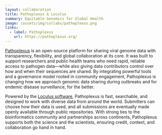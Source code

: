 ```yaml
---
layout: collaboration
title: Pathoplexus & Loculus
summary: Equitable Genomics for Global Health
image: /assets/img/collabs/pathoplexus.png
links:
  - label: Pathoplexus
    url: https://pathoplexus.org/
---
```


[Pathoplexus](https://pathoplexus.org/) is an open-source platform for sharing viral genome data with transparency, flexibility, and global collaboration at its core. It was built to support researchers and public health teams who need rapid, reliable access to pathogen data—while also giving data contributors control over how and when their sequences are shared. By integrating powerful tools and a governance model rooted in community engagement, Pathoplexus is changing how we approach genomic data sharing during outbreaks and for endemic disease surveillance, for the better.

Powered by the [Loculus software](https://loculus.org/), Pathoplexus is fast, searchable, and designed to work with diverse data from around the world. Submitters can choose how their data is used, and all submissions are eventually made openly available through public repositories. With strong ties to the bioinformatics community and partnerships across continents, Pathoplexus supports both the science and the scientists, ensuring credit, context, and collaboration go hand in hand.

